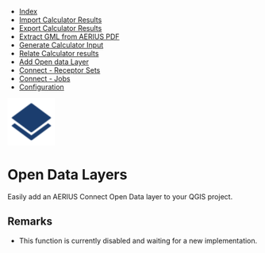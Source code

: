 * [Index](index.md)
* [Import Calculator Results](01_import_calc_results.md)
* [Export Calculator Results](02_export_calc_results.md)
* [Extract GML from AERIUS PDF](03_extract_gml_from_pdf.md)
* [Generate Calculator Input](04_generate_calc_input.md)
* [Relate Calculator results](05_relate_calc_results.md)
* [Add Open data Layer](06_open_data_layers.md)
* [Connect - Receptor Sets](07_connect_receptor_sets.md)
* [Connect - Jobs](08_connect_jobs.md)
* [Configuration](09_configuration.md)

<img src="img/icons/icon_add_open_data_layer.svg" alt="button" width="96"/>

# Open Data Layers

Easily add an AERIUS Connect Open Data layer to your QGIS project.

## Remarks

* This function is currently disabled and waiting for a new implementation.
